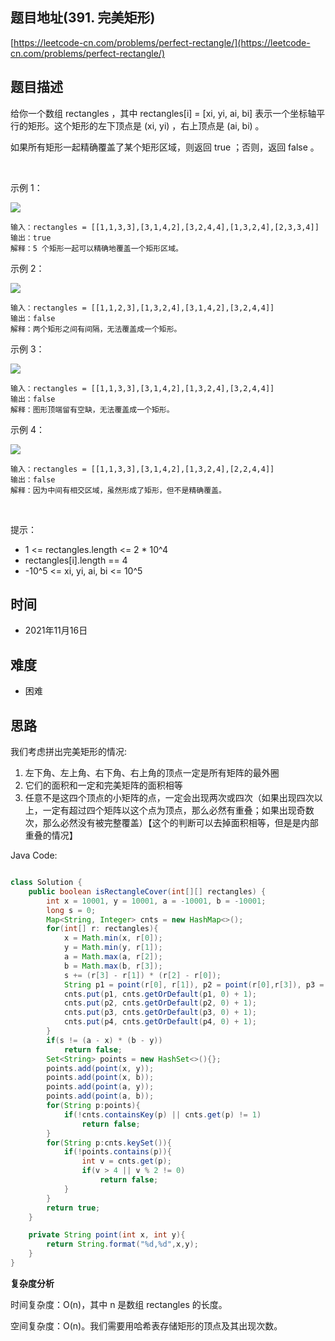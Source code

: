 
## 题目地址(391. 完美矩形)

[https://leetcode-cn.com/problems/perfect-rectangle/](https://leetcode-cn.com/problems/perfect-rectangle/)

## 题目描述


给你一个数组 rectangles ，其中 rectangles[i] = [xi, yi, ai, bi] 表示一个坐标轴平行的矩形。这个矩形的左下顶点是 (xi, yi) ，右上顶点是 (ai, bi) 。

如果所有矩形一起精确覆盖了某个矩形区域，则返回 true ；否则，返回 false 。

 

示例 1：

![](https://assets.leetcode.com/uploads/2021/03/27/perectrec1-plane.jpg)
```
输入：rectangles = [[1,1,3,3],[3,1,4,2],[3,2,4,4],[1,3,2,4],[2,3,3,4]]
输出：true
解释：5 个矩形一起可以精确地覆盖一个矩形区域。 
```

示例 2：

![](https://assets.leetcode.com/uploads/2021/03/27/perfectrec2-plane.jpg)

```
输入：rectangles = [[1,1,2,3],[1,3,2,4],[3,1,4,2],[3,2,4,4]]
输出：false
解释：两个矩形之间有间隔，无法覆盖成一个矩形。
```
示例 3：

![](https://assets.leetcode.com/uploads/2021/03/27/perfectrec3-plane.jpg)
```
输入：rectangles = [[1,1,3,3],[3,1,4,2],[1,3,2,4],[3,2,4,4]]
输出：false
解释：图形顶端留有空缺，无法覆盖成一个矩形。
```
示例 4：

![](https://assets.leetcode.com/uploads/2021/03/27/perfecrrec4-plane.jpg)

```
输入：rectangles = [[1,1,3,3],[3,1,4,2],[1,3,2,4],[2,2,4,4]]
输出：false
解释：因为中间有相交区域，虽然形成了矩形，但不是精确覆盖。
```
 

提示：

- 1 <= rectangles.length <= 2 * 10^4
- rectangles[i].length == 4
- -10^5 <= xi, yi, ai, bi <= 10^5

## 时间

- 2021年11月16日

## 难度

- 困难

## 思路

我们考虑拼出完美矩形的情况:

1. 左下角、左上角、右下角、右上角的顶点一定是所有矩阵的最外圈
2. 它们的面积和一定和完美矩阵的面积相等
3. 任意不是这四个顶点的小矩阵的点，一定会出现两次或四次（如果出现四次以上，一定有超过四个矩阵以这个点为顶点，那么必然有重叠；如果出现奇数次，那么必然没有被完整覆盖）【这个的判断可以去掉面积相等，但是是内部重叠的情况】


Java Code:

```java

class Solution {
    public boolean isRectangleCover(int[][] rectangles) {
        int x = 10001, y = 10001, a = -10001, b = -10001;
        long s = 0;
        Map<String, Integer> cnts = new HashMap<>();
        for(int[] r: rectangles){
            x = Math.min(x, r[0]);
            y = Math.min(y, r[1]);
            a = Math.max(a, r[2]);
            b = Math.max(b, r[3]);
            s += (r[3] - r[1]) * (r[2] - r[0]);
            String p1 = point(r[0], r[1]), p2 = point(r[0],r[3]), p3 = point(r[2], r[1]), p4 = point(r[2],r[3]);
            cnts.put(p1, cnts.getOrDefault(p1, 0) + 1);
            cnts.put(p2, cnts.getOrDefault(p2, 0) + 1);
            cnts.put(p3, cnts.getOrDefault(p3, 0) + 1);
            cnts.put(p4, cnts.getOrDefault(p4, 0) + 1);
        }
        if(s != (a - x) * (b - y))
            return false;
        Set<String> points = new HashSet<>(){};
        points.add(point(x, y)); 
        points.add(point(x, b));
        points.add(point(a, y));
        points.add(point(a, b));
        for(String p:points){
            if(!cnts.containsKey(p) || cnts.get(p) != 1)
                return false;
        }
        for(String p:cnts.keySet()){
            if(!points.contains(p)){
                int v = cnts.get(p);
                if(v > 4 || v % 2 != 0)
                    return false;
            }
        }
        return true;
    }

    private String point(int x, int y){
        return String.format("%d,%d",x,y);
    }
}

```


**复杂度分析**

时间复杂度：O(n)，其中 n 是数组 rectangles 的长度。

空间复杂度：O(n)。我们需要用哈希表存储矩形的顶点及其出现次数。



